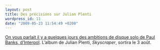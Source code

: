 ```yaml
---
layout: post
title: Des précisions sur Julian Plenti
wordpress_id: 11
date: "2009-05-23 11:54:49 +0200"
---
```


[On vous parlait il y a quelques jours des ambitions de disque solo de Paul
Banks, d’Interpol][i1]. L’album de Julian Plenti, _Skyscraper_, sortira le 3
août.

[i1]: https://www.deadrooster.org/news-from-interpol/
